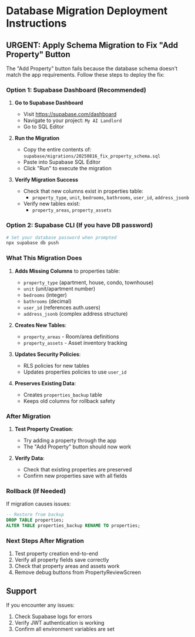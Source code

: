 # Database Migration Deployment Instructions

## URGENT: Apply Schema Migration to Fix "Add Property" Button

The "Add Property" button fails because the database schema doesn't match the app requirements. Follow these steps to deploy the fix:

### Option 1: Supabase Dashboard (Recommended)

1. **Go to Supabase Dashboard**
   - Visit https://supabase.com/dashboard
   - Navigate to your project: `My AI Landlord`
   - Go to SQL Editor

2. **Run the Migration**
   - Copy the entire contents of: `supabase/migrations/20250816_fix_property_schema.sql`
   - Paste into Supabase SQL Editor
   - Click "Run" to execute the migration

3. **Verify Migration Success**
   - Check that new columns exist in properties table:
     - `property_type`, `unit`, `bedrooms`, `bathrooms`, `user_id`, `address_jsonb`
   - Verify new tables exist:
     - `property_areas`, `property_assets`

### Option 2: Supabase CLI (If you have DB password)

```bash
# Set your database password when prompted
npx supabase db push
```

### What This Migration Does

1. **Adds Missing Columns** to properties table:
   - `property_type` (apartment, house, condo, townhouse)
   - `unit` (unit/apartment number)
   - `bedrooms` (integer)
   - `bathrooms` (decimal)
   - `user_id` (references auth.users)
   - `address_jsonb` (complex address structure)

2. **Creates New Tables**:
   - `property_areas` - Room/area definitions
   - `property_assets` - Asset inventory tracking

3. **Updates Security Policies**:
   - RLS policies for new tables
   - Updates properties policies to use `user_id`

4. **Preserves Existing Data**:
   - Creates `properties_backup` table
   - Keeps old columns for rollback safety

### After Migration

1. **Test Property Creation**:
   - Try adding a property through the app
   - The "Add Property" button should now work

2. **Verify Data**:
   - Check that existing properties are preserved
   - Confirm new properties save with all fields

### Rollback (If Needed)

If migration causes issues:
```sql
-- Restore from backup
DROP TABLE properties;
ALTER TABLE properties_backup RENAME TO properties;
```

### Next Steps After Migration

1. Test property creation end-to-end
2. Verify all property fields save correctly  
3. Check that property areas and assets work
4. Remove debug buttons from PropertyReviewScreen

## Support

If you encounter any issues:
1. Check Supabase logs for errors
2. Verify JWT authentication is working
3. Confirm all environment variables are set